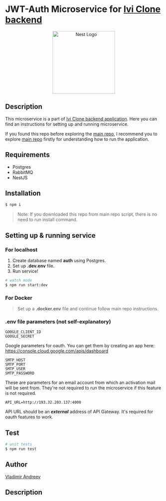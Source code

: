 # JWT-Auth Microservice for [Ivi Clone backend](https://github.com/srgklmv/ivi-clone-repo)

<p align="center">
  <img src="https://nestjs.com/img/logo-small.svg" width="200" alt="Nest Logo" />
</p>


## Description

This microservice is a part of [Ivi Clone backend application](https://github.com/srgklmv/ivi-clone-repo).
Here you can find an instructions for setting up and running microservice.

If you found this repo before exploring the [main repo](https://github.com/srgklmv/ivi-clone-repo),
I recommend you to explore [main repo](https://github.com/srgklmv/ivi-clone-repo) firstly for understanding how to run the application.

## Requirements
- Postgres
- RabbitMQ
- NestJS

## Installation

```bash
$ npm i
```

> Note: If you downloaded this repo from main repo script, there is no need to run install command.

## Setting up & running service

### For localhost

1. Create database named **auth** using Postgres.
2. Set up **.dev.env** file.
3. Run service!

```bash
# watch mode
$ npm run start:dev
```

### For Docker
> Set up a **.docker.env** file and continue follow main repo instructions.

### .env file parameters (not self-explanatory)
```
GOOGLE_CLIENT_ID
GOOGLE_SECRET
```
Google parameters for oauth. You can get them by creating an app here:
https://console.cloud.google.com/apis/dashboard

```
SMTP_HOST
SMTP_PORT
SMTP_USER
SMTP_PASSWORD
```
These are parameters for an email account from which an activation mail will be sent from. 
They're not required to run the microservice if this feature is not required.
```
API_URL=http://193.32.203.137:4000
```
API URL should be an ***external*** address of API Gateway. It's required for oauth features to work. 

## Test

```bash
# unit tests
$ npm run test

```

## Author
[Vladimir Andreev](https://github.com/JcJet)
## Description



